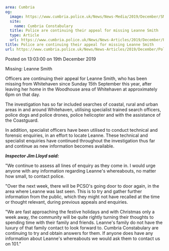 ```yaml
area: Cumbria
og:
  image: https://www.cumbria.police.uk/News/News-Media/2019/December/SMITH-LEANNE-06-07-80jpg.jpg
  site:
    name: Cumbria Constabulary
  title: Police are continuing their appeal for missing Leanne Smith
  type: Article
  url: https://www.cumbria.police.uk/News/News-Articles/2019/December/Police-are-continuing-their-appeal-for-missing-Leanne-Smith.aspx
title: Police are continuing their appeal for missing Leanne Smith
url: https://www.cumbria.police.uk/News/News-Articles/2019/December/Police-are-continuing-their-appeal-for-missing-Leanne-Smith.aspx
```

Posted on 13:03:00 on 19th December 2019

Missing: Leanne Smith

Officers are continuing their appeal for Leanne Smith, who has been missing from Whitehaven since Sunday 15th September this year, after leaving her home in the Woodhouse area of Whitehaven at approximately 6pm on that day.

The investigation has so far included searches of coastal, rural and urban areas in and around Whitehaven, utilising specialist trained search officers, police dogs and police drones, police helicopter and with the assistance of the Coastguard.

In addition, specialist officers have been utilised to conduct technical and forensic enquiries, in an effort to locate Leanne. These technical and specialist enquiries have continued throughout the investigation thus far and continue as new information becomes available.

**_Inspector Jim Lloyd said:_**

"We continue to assess all lines of enquiry as they come in. I would urge anyone with any information regarding Leanne's whereabouts, no matter how small, to contact police.

"Over the next week, there will be PCSO's going door to door again, in the area where Leanne was last seen. This is to try and gather further information from the public, which they might not have recalled at the time or thought relevant, during previous appeals and enquiries.

"We are fast approaching the festive holidays and with Christmas only a week away, the community will be quite rightly turning their thoughts to spending time with their family and friends. Leanne's family do not have the luxury of that family contact to look forward to. Cumbria Constabulary are continuing to try and obtain answers for them. If anyone does have any information about Leanne's whereabouts we would ask them to contact us on 101."
